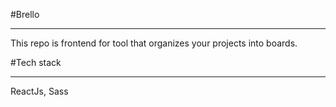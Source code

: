 #Brello
___
This repo is frontend for tool that organizes your projects into boards.

#Tech stack
___
ReactJs, Sass

